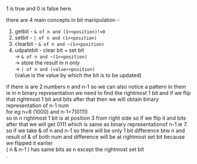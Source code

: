 1 is true and 0 is false here. <br>

there are 4 main concepts in bit manipulation - <br>
1. getbit - `& of n and (1<<position)!=0` <br>
2. setbit - `| of n and (1<<position)` <br>
3. clearbit - `& of n and ~(1<<position)` <br>
4. udpatebit - clear bit + set bit <br>
-> `& of n and ~(1<<position)` <br>
-> store the result in n only <br>
-> `| of n and (value<<position)` <br>
(value is the value by which the bit is to be updated) <br>

if there is are 2 numbers n and n-1 so we can also notice a pattern in them ie in n binary representation we need to find the rightmost 1 bit and if we flip that rightmost 1 bit and bits after that then we will obtain binary representation of n-1 num <br>
for eg n=8 (1000) and n-1=7(0111) <br>
so in n rightmost 1 bit is at position 3 from right side so if we flip it and bits after that we will get 0111 which is same as binary representationof n-1 ie 7. <br>
so if we take & of n and n-1 so there will be only 1 bit difference btw n and result of & of both num and difference will be at rightmost set bit because we flipped it earlier <br>
( n & n-1 ) has same bits as n except the rightmost set bit <br>.